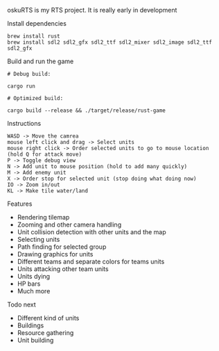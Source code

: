 
oskuRTS is my RTS project. It is really early in development

Install dependencies

```
brew install rust
brew install sdl2 sdl2_gfx sdl2_ttf sdl2_mixer sdl2_image sdl2_ttf sdl2_gfx
```

Build and run the game

```
# Debug build:

cargo run

# Optimized build:

cargo build --release && ./target/release/rust-game
```


Instructions

```
WASD -> Move the camrea
mouse left click and drag -> Select units
mouse right click -> Order selected units to go to mouse location (hold Q for attack move)
P -> Toggle debug view
N -> Add unit to mouse position (hold to add many quickly)
M -> Add enemy unit
X -> Order stop for selected unit (stop doing what doing now)
IO -> Zoom in/out
KL -> Make tile water/land
```

Features

 - Rendering tilemap
 - Zooming and other camera handling
 - Unit collision detection with other units and the map
 - Selecting units
 - Path finding for selected group
 - Drawing graphics for units
 - Different teams and separate colors for teams units
 - Units attacking other team units
 - Units dying
 - HP bars
 - Much more

Todo next

 - Different kind of units
 - Buildings
 - Resource gathering
 - Unit building

